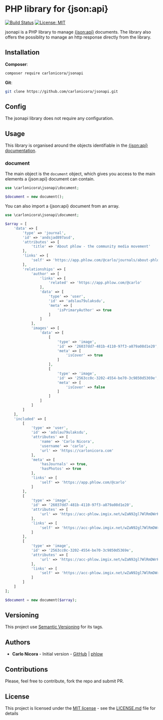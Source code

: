 # PHP library for {json:api}

[![Build Status](https://travis-ci.com/carlonicora/jsonapi.svg?branch=master)](https://travis-ci.com/carlonicora/jsonapi)
[![License: MIT](https://img.shields.io/badge/License-MIT-blue.svg)](https://opensource.org/licenses/MIT)

jsonapi is a PHP library to manage [{json:api}](https://jsonapi.org) documents. The library also offers the possiblity
to manage an http response directly from the library.  

## Installation

**Composer**:
```bash
composer require carlonicora/jsonapi
```

**Git**:
```bash
git clone https://github.com/carlonicora/jsonapi.git
```

## Config

The jsonapi library does not require any configuration.

## Usage

This library is organised around the objects identifiable in the 
[{json:api} documentation](https://jsonapi.org/format/).

### document

The main object is the `document` object, which gives you access to the main elements a {json:api} document can contain. 

```php
use \carlonicora\jsonapi\document;

$document = new document();
```

You can also import a {json:api} document from an array.

```php
use \carlonicora\jsonapi\document;

$array = [
    'data' => [
        'type' => 'journal',
        'id' => 'andsjad897asd',
        'attributes' => [
            'title' => 'About phlow - the community media movement'
        ],
        'links' => [
            'self' => 'https://app.phlow.com/@carlo/journals/about-phlow-the-community-media-movement'
        ],
        'relationships' => [
            'author' => [
                'links' => [
                    'related' => 'https://app.phlow.com/@carlo'
                ],
                'data' => [
                    'type' => 'user',
                    'id' => 'adslau79ulaksdu',
                    'meta' => [
                        'isPrimaryAuthor' => true
                    ]
                ]
            ],
            'images' => [
                'data' => [
                    [
                        'type' => 'image',
                        'id' => '26037dd7-481b-4110-97f3-a879a08d1e20',
                        'meta' => [
                            'isCover' => true
                        ]
                    ],
                    [
                        'type' => 'image',
                        'id' => '2563cc0c-3202-4554-be70-3c9850d5369e',
                        'meta' => [
                            'isCover' => false
                        ]
                    ]
                ]
            ]
        ]
    ],
    'included' => [
        [
            'type' => 'user',
            'id' => 'adslau79ulaksdu',
            'attributes' => [
                'name' => 'Carlo Nicora',
                'username' => 'carlo',
                'url' => 'https://carlonicora.com'
            ],
            'meta' => [
                'hasJournals' => true,
                'hasPhotos' => true
            ],
            'links' => [
                'self' => 'https://app.phlow.com/@carlo'
            ]
        ],
        [
            'type' => 'image',
            'id' => '26037dd7-481b-4110-97f3-a879a08d1e20',
            'attributes' => [
                'url' => 'https://acc-phlow.imgix.net/wZaN92gl7WlRmDWrKp/26037dd7-481b-4110-97f3-a879a08d1e20.jpg?w=750&ixlib=js-1.1.0&s=28c961bf9a05855320fe853155b1cd7f'
            ],
            'links' => [
                'self' => 'https://acc-phlow.imgix.net/wZaN92gl7WlRmDWrKp/26037dd7-481b-4110-97f3-a879a08d1e20.jpg?w=750&ixlib=js-1.1.0&s=28c961bf9a05855320fe853155b1cd7f'
            ]
        ],
        [
            'type' => 'image',
            'id' => '2563cc0c-3202-4554-be70-3c9850d5369e',
            'attributes' => [
                'url' => 'https://acc-phlow.imgix.net/wZaN92gl7WlRmDWrKp/2563cc0c-3202-4554-be70-3c9850d5369e.jpg?w=750&ixlib=js-1.1.0&s=da188c73f2b571d1afd9b1625f482e05'
            ],
            'links' => [
                'self' => 'https://acc-phlow.imgix.net/wZaN92gl7WlRmDWrKp/2563cc0c-3202-4554-be70-3c9850d5369e.jpg?w=750&ixlib=js-1.1.0&s=da188c73f2b571d1afd9b1625f482e05'
            ]
        ]
    ]
];

$document = new document($array);
```

## Versioning

This project use [Semantic Versioning](https://semver.org/) for its tags.

## Authors

* **Carlo Nicora** - Initial version - [GitHub](https://github.com/carlonicora) |
[phlow](https://phlow.com/@carlo)

## Contributions

Please, feel free to contribute, fork the repo and submit PR.

## License

This project is licensed under the [MIT license](https://opensource.org/licenses/MIT) - see the
[LICENSE.md](LICENSE.md) file for details 